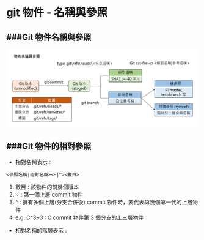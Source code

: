 # git 物件 - 名稱與參照

<script type="text/javascript" src="../js/general.js"></script>

###Git 物件名稱與參照
---

![](../images/git_object-name-ref.png)

###Git 物件的相對參照
---

* 相對名稱表示 : 
```text
<參照名稱|絕對名稱><~|^><數目>
```
  1. 數目 : 該物件的前幾個版本
  2. ~ : 第一個上層 commit 物件
  3. ^ : 擁有多個上層(分支合併後) commit 物件時，要代表第幾個第一代的上層物件
  4. e.g. C^3~3 : C commit 物件第 3 個分支的上三層物件

* 相對名稱的階層表示 :




